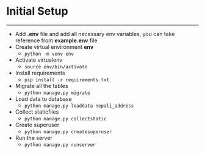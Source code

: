# Initial Setup
---
- Add **.env** file and add all necessary env variables, you can take reference from **example.env** file
- Create virtual environment **env**
  - `python -m venv env`
- Activate virtualenv
  - `source env/bin/activate`
- Install requirements
  - `pip install -r requirements.txt`
- Migrate all the tables
  - `python manage.py migrate`
- Load data to database
  - `python manage.py loaddata nepali_address`
- Collect staticfiles
  - `python manage.py collectstatic`
- Create superuser
  - `python manage.py createsuperuser`
- Run the server
  - `python manage.py runserver`
